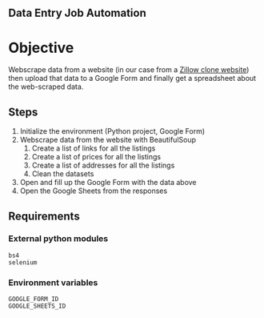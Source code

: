 ## Data Entry Job Automation

# Objective

Webscrape data from a website (in our case from a 
[Zillow clone website](https://appbrewery.github.io/Zillow-Clone/)) 
then upload that data to a Google Form and finally 
get a spreadsheet about the web-scraped data.

## Steps
1) Initialize the environment (Python project, Google Form)
2) Webscrape data from the website with BeautifulSoup
   1) Create a list of links for all the listings
   2) Create a list of prices for all the listings
   3) Create a list of addresses for all the listings
   4) Clean the datasets
3) Open and fill up the Google Form with the data above
4) Open the Google Sheets from the responses

## Requirements
### External python modules
```commandline
bs4
selenium
```
### Environment variables
```commandline
GOOGLE_FORM_ID
GOOGLE_SHEETS_ID
```